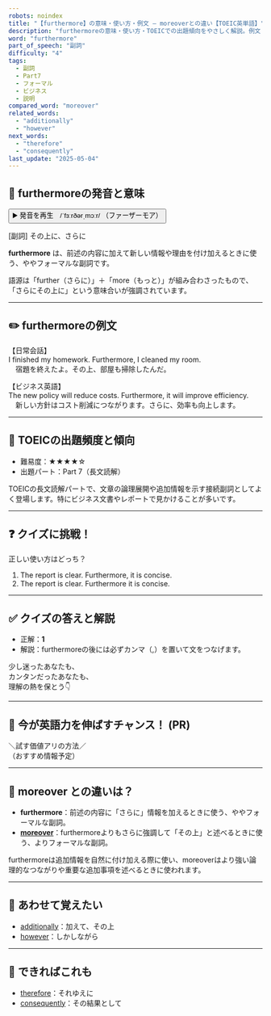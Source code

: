 ```yaml
---
robots: noindex
title: "【furthermore】の意味・使い方・例文 ― moreoverとの違い【TOEIC英単語】"
description: "furthermoreの意味・使い方・TOEICでの出題傾向をやさしく解説。例文・クイズ付きでmoreoverとの違いもわかりやすく学べます。"
word: "furthermore"
part_of_speech: "副詞"
difficulty: "4"
tags:
  - 副詞
  - Part7
  - フォーマル
  - ビジネス
  - 説明
compared_word: "moreover"
related_words:
  - "additionally"
  - "however"
next_words:
  - "therefore"
  - "consequently"
last_update: "2025-05-04"
---
```


## 🔰 furthermoreの発音と意味

<button class="play-audio" onclick="playTTS('furthermore')">
  <span class="play-audio-main">
    ▶️ 発音を再生　/ˈfɜːrðərˌmɔːr/
  </span>
  <span class="play-audio-sub">
    （ファーザーモア）
  </span>
</button>

[副詞] その上に、さらに

**furthermore** は、前述の内容に加えて新しい情報や理由を付け加えるときに使う、ややフォーマルな副詞です。

語源は「further（さらに）」＋「more（もっと）」が組み合わさったもので、「さらにその上に」という意味合いが強調されています。

---

## ✏️ furthermoreの例文

【日常会話】  
I finished my homework. Furthermore, I cleaned my room.  
　宿題を終えたよ。その上、部屋も掃除したんだ。

【ビジネス英語】  
The new policy will reduce costs. Furthermore, it will improve efficiency.  
　新しい方針はコスト削減につながります。さらに、効率も向上します。

---

## 🎯 TOEICの出題頻度と傾向

- 難易度：★★★★☆
- 出題パート：Part 7（長文読解）

TOEICの長文読解パートで、文章の論理展開や追加情報を示す接続副詞としてよく登場します。特にビジネス文書やレポートで見かけることが多いです。

---

## ❓ クイズに挑戦！

正しい使い方はどっち？

1. The report is clear. Furthermore, it is concise.  
2. The report is clear. Furthermore it is concise.

---

## ✅ クイズの答えと解説

- 正解：**1**
- 解説：furthermoreの後には必ずカンマ（,）を置いて文をつなげます。

少し迷ったあなたも、  
カンタンだったあなたも、  
理解の熱を保とう👇️

---

## 🚀 今が英語力を伸ばすチャンス！ (PR)

<div class="info-center">
＼試す価値アリの方法／<br>  
（おすすめ情報予定）
</div>

---

## 🤔  moreover との違いは？

- **furthermore**：前述の内容に「さらに」情報を加えるときに使う、ややフォーマルな副詞。
- **[moreover](/moreover)**：furthermoreよりもさらに強調して「その上」と述べるときに使う、よりフォーマルな副詞。

furthermoreは追加情報を自然に付け加える際に使い、moreoverはより強い論理的なつながりや重要な追加事項を述べるときに使われます。

---

## 🧩 あわせて覚えたい

- [additionally](/additionally)：加えて、その上
- [however](/however)：しかしながら

---

## 📖 できればこれも

- [therefore](/therefore)：それゆえに
- [consequently](/consequently)：その結果として

<!-- cvid: aid46_bid19 -->
